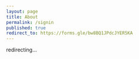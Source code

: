 ```yaml
---
layout: page
title: About
permalink: /signin
published: true
redirect_to: https://forms.gle/bw8BQ1JPdcJYER5KA
---
```


redirecting...
